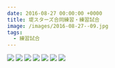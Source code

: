 ```yaml
---
date: 2016-08-27 00:00:00 +0000
title: 堤スターズ合同練習・練習試合
image: /images/2016-08-27--09.jpg
tags:
  - 練習試合
---
```


![](/images/2016-08-27--01.jpg)
![](/images/2016-08-27--02.jpg)
![](/images/2016-08-27--03.jpg)
![](/images/2016-08-27--04.jpg)
![](/images/2016-08-27--05.jpg)
![](/images/2016-08-27--06.jpg)
![](/images/2016-08-27--07.jpg)
